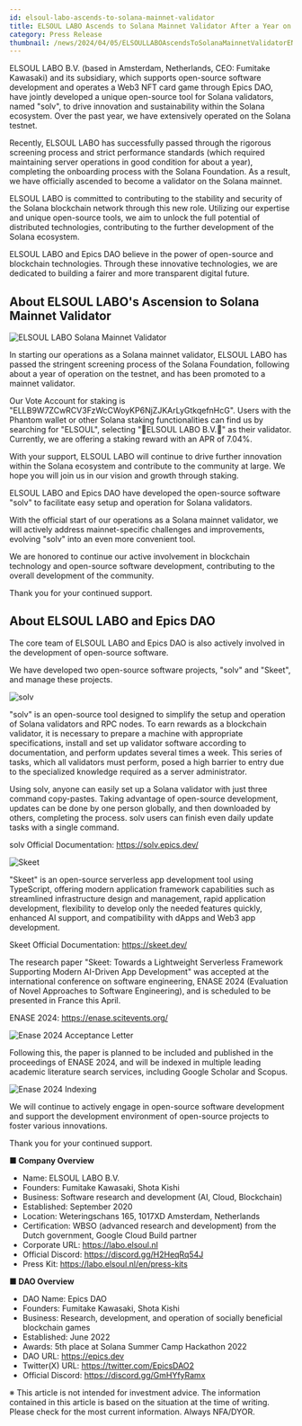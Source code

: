 ```yaml
---
id: elsoul-labo-ascends-to-solana-mainnet-validator
title: ELSOUL LABO Ascends to Solana Mainnet Validator After a Year on Testnet
category: Press Release
thumbnail: /news/2024/04/05/ELSOULLABOAscendsToSolanaMainnetValidatorEN.jpg
---
```


ELSOUL LABO B.V. (based in Amsterdam, Netherlands, CEO: Fumitake Kawasaki) and
its subsidiary, which supports open-source software development and operates a
Web3 NFT card game through Epics DAO, have jointly developed a unique
open-source tool for Solana validators, named "solv", to drive innovation and
sustainability within the Solana ecosystem. Over the past year, we have
extensively operated on the Solana testnet.

Recently, ELSOUL LABO has successfully passed through the rigorous screening
process and strict performance standards (which required maintaining server
operations in good condition for about a year), completing the onboarding
process with the Solana Foundation. As a result, we have officially ascended to
become a validator on the Solana mainnet.

ELSOUL LABO is committed to contributing to the stability and security of the
Solana blockchain network through this new role. Utilizing our expertise and
unique open-source tools, we aim to unlock the full potential of distributed
technologies, contributing to the further development of the Solana ecosystem.

ELSOUL LABO and Epics DAO believe in the power of open-source and blockchain
technologies. Through these innovative technologies, we are dedicated to
building a fairer and more transparent digital future.

## About ELSOUL LABO's Ascension to Solana Mainnet Validator

![ELSOUL LABO Solana Mainnet Validator](/news/2024/04/05/ELSOULLABOSolanaMainnetValidator.jpg)

In starting our operations as a Solana mainnet validator, ELSOUL LABO has passed
the stringent screening process of the Solana Foundation, following about a year
of operation on the testnet, and has been promoted to a mainnet validator.

Our Vote Account for staking is "ELLB9W7ZCwRCV3FzWcCWoyKP6NjZJKArLyGtkqefnHcG".
Users with the Phantom wallet or other Solana staking functionalities can find
us by searching for "ELSOUL", selecting "🚀ELSOUL LABO B.V.🚀" as their
validator. Currently, we are offering a staking reward with an APR of 7.04%.

With your support, ELSOUL LABO will continue to drive further innovation within
the Solana ecosystem and contribute to the community at large. We hope you will
join us in our vision and growth through staking.

ELSOUL LABO and Epics DAO have developed the open-source software "solv" to
facilitate easy setup and operation for Solana validators.

With the official start of our operations as a Solana mainnet validator, we will
actively address mainnet-specific challenges and improvements, evolving "solv"
into an even more convenient tool.

We are honored to continue our active involvement in blockchain technology and
open-source software development, contributing to the overall development of the
community.

Thank you for your continued support.

## About ELSOUL LABO and Epics DAO

The core team of ELSOUL LABO and Epics DAO is also actively involved in the
development of open-source software.

We have developed two open-source software projects, "solv" and "Skeet", and
manage these projects.

![solv](/news/2024/03/12/solvEN.jpg)

"solv" is an open-source tool designed to simplify the setup and operation of
Solana validators and RPC nodes. To earn rewards as a blockchain validator, it
is necessary to prepare a machine with appropriate specifications, install and
set up validator software according to documentation, and perform updates
several times a week. This series of tasks, which all validators must perform,
posed a high barrier to entry due to the specialized knowledge required as a
server administrator.

Using solv, anyone can easily set up a Solana validator with just three command
copy-pastes. Taking advantage of open-source development, updates can be done by
one person globally, and then downloaded by others, completing the process. solv
users can finish even daily update tasks with a single command.

solv Official Documentation: https://solv.epics.dev/

![Skeet](/news/2024/03/12/SkeetV2EN.jpg)

"Skeet" is an open-source serverless app development tool using TypeScript,
offering modern application framework capabilities such as streamlined
infrastructure design and management, rapid application development, flexibility
to develop only the needed features quickly, enhanced AI support, and
compatibility with dApps and Web3 app development.

Skeet Official Documentation: https://skeet.dev/

The research paper "Skeet: Towards a Lightweight Serverless Framework Supporting
Modern AI-Driven App Development" was accepted at the international conference
on software engineering, ENASE 2024 (Evaluation of Novel Approaches to Software
Engineering), and is scheduled to be presented in France this April.

ENASE 2024: https://enase.scitevents.org/

![Enase 2024 Acceptance Letter](/news/2024/03/12/AcceptanceLetter.jpg)

Following this, the paper is planned to be included and published in the
proceedings of ENASE 2024, and will be indexed in multiple leading academic
literature search services, including Google Scholar and Scopus.

![Enase 2024 Indexing](/news/2024/03/12/SkeetENASEIndexing.jpg)

We will continue to actively engage in open-source software development and
support the development environment of open-source projects to foster various
innovations.

Thank you for your continued support.

**■ Company Overview**

- Name: ELSOUL LABO B.V.
- Founders: Fumitake Kawasaki, Shota Kishi
- Business: Software research and development (AI, Cloud, Blockchain)
- Established: September 2020
- Location: Weteringschans 165, 1017XD Amsterdam, Netherlands
- Certification: WBSO (advanced research and development) from the Dutch
  government, Google Cloud Build partner
- Corporate URL: https://labo.elsoul.nl
- Official Discord: https://discord.gg/H2HeqRq54J
- Press Kit: https://labo.elsoul.nl/en/press-kits

**■ DAO Overview**

- DAO Name: Epics DAO
- Founders: Fumitake Kawasaki, Shota Kishi
- Business: Research, development, and operation of socially beneficial
  blockchain games
- Established: June 2022
- Awards: 5th place at Solana Summer Camp Hackathon 2022
- DAO URL: https://epics.dev
- Twitter(X) URL: https://twitter.com/EpicsDAO2
- Official Discord: https://discord.gg/GmHYfyRamx

※ This article is not intended for investment advice. The information contained
in this article is based on the situation at the time of writing. Please check
for the most current information. Always NFA/DYOR.
